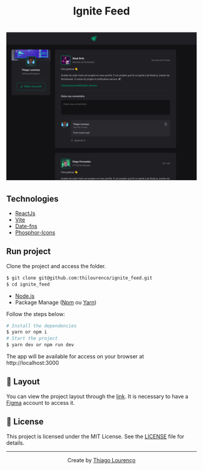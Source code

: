 <h1 align="center"> Ignite Feed </h1>


<h1 align="center" >
  <img alt="ignite-feed" title="feed" src="./src/assets/project.png" />
</h1>

## Technologies

- [ReactJs](https://reactjs.org)
- [Vite](https://lottiefiles.com/)
- [Date-fns](https://date-fns.org/)
- [Phosphor-Icons](https://phosphoricons.com/)


## Run project

Clone the project and access the folder.

```bash
$ git clone git@github.com:thilourenco/ignite_feed.git
$ cd ignite_feed
```

- [Node.js](https://nodejs.org/en/)
- Package Manage ([Npm](https://www.npmjs.com/) ou [Yarn](https://yarnpkg.com/))

Follow the steps below:

```bash
# Install the dependencies
$ yarn or npm i
# Start the project
$ yarn dev or npm run dev
```

The app will be available for access on your browser at http://localhost:3000

## 🔖 Layout

You can view the project layout through the [link](https://www.figma.com/file/9MvX8txcUCkhY4j7SV6BMH/Ignite-Feed-(Community)). It is necessary to have a [Figma](https://figma.com) account to access it.


## 📝 License

This project is licensed under the MIT License. See the [LICENSE](LICENSE.md) file for details.

---

<p align="center">Create by <a href="https://github.com/thilourenco">Thiago Lourenço</a></p>
